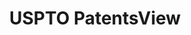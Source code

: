 ---
layout: default
bigquery: https://console.cloud.google.com/bigquery?p=patents-public-data&d=patentsview&page=dataset
citation: Attribution should be given to PatentsView for use, distribution, or derivative
  works.
code: https://github.com/CSSIP-AIR/PatentsView-Code-Snippets/
contributors: USPTO
cost: None
description: 'PatentsView includes US patent data including raw data (summaries, applications,
  pregrant applications), disambugations of inventors and assignees, and inventor
  gender estimates.  Also foreign priority data, # of figures and sheets, and government
  interest statements.'
documentation: https://patentsview.org/query/builder-faqs
last_edit: Mon, 04 Apr 2022 19:02:57 GMT
location: https://patentsview.org/
maintained_by: USPTO
record_creation_timestamp: 12/2/2020 17:20:46
schema_fields: '[''classification_value'', ''rel_id'', ''state'', ''term_grant'',
  ''category_id'', ''doc_type'', ''f102_date'', ''symbol_position'', ''mainclass_id'',
  ''disamb_inventor_id_20191008'', ''disamb_inventor_id_20171226'', ''name_first'',
  ''level_one'', ''disamb_inventor_id_20200929'', ''name_last'', ''subclass'', ''num'',
  ''country_transformed'', ''ipc_version_indicator'', ''dependent'', ''classification_level'',
  ''disamb_inventor_id_20201229'', ''male_flag'', ''disamb_inventor_id_20200331'',
  ''deceased'', ''sequence'', ''withdrawn'', ''city'', ''num_claims'', ''role'', ''contract_award_number'',
  ''latlong'', ''latin_name'', ''section'', ''disamb_assignee_id_20191231'', ''title'',
  ''action_date'', ''disamb_assignee_id_20200929'', ''applicant_type'', ''disamb_inventor_id_20190312'',
  ''subsection_id'', ''disamb_inventor_id_20171003'', ''fname'', ''lapse_of_patent'',
  ''f371_date'', ''date'', ''disclaimer_date'', ''type'', ''field_title'', ''classification_status'',
  ''num_sheets'', ''reldocno'', ''relkind'', ''gi_statement'', ''exemplary'', ''county'',
  ''attribution_status'', ''disamb_assignee_id_20190312'', ''ipc_class'', ''disamb_assignee_id_20190820'',
  ''disamb_inventor_id_20200630'', ''disamb_assignee_id_20200630'', ''publication_number'',
  ''group'', ''uuid'', ''field_id'', ''number'', ''organization'', ''main_group'',
  ''term_extension'', ''kind'', ''disamb_inventor_id_20180528'', ''organization_id'',
  ''location_id'', ''rule_47'', ''lname'', ''name'', ''length'', ''status'', ''disamb_inventor_id_20190820'',
  ''group_id'', ''abstract'', ''disamb_assignee_id_20191008'', ''subclass_id'', ''disamb_assignee_id_20200331'',
  ''sector_title'', ''_102_date'', ''subgroup'', ''latitude'', ''category'', ''level_three'',
  ''rawassignee_id'', ''term_disclaimer'', ''text'', ''patent_id'', ''disamb_assignee_id_20181127'',
  ''rawlocation_id'', ''doctype'', ''disamb_inventor_id_20170307'', ''num_figures'',
  ''subgroup_id'', ''variety'', ''state_fips'', ''filename'', ''rawinventor_id'',
  ''citation_id'', ''disamb_inventor_id_20181127'', ''county_fips'', ''disamb_inventor_id_20191231'',
  ''inventor_id'', ''longitude'', ''designation'', ''country'', ''application_id'',
  ''assignee_id'', ''subcategory_id'', ''id'', ''male'', ''level_two'', ''section_id'',
  ''disamb_inventor_id_20170808'', ''_371_date'', ''classification_data_source'',
  ''lawyer_id'', ''series_code'']'
shortname: patentsview
tags:
- disambiguation
- United States
- gender
terms_of_use: Creative Commons Attribution 4.0 International License.
timeframe: 1963-1999
title: USPTO PatentsView
uuid: cf1780b1-e265-4e49-8d1d-83b9cfe0fd9a
---